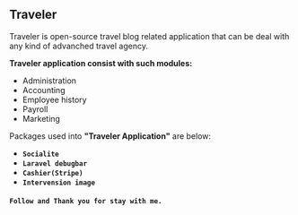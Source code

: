 ## Traveler

Traveler is open-source travel blog related application that can be deal with any kind of advanched travel agency.

**Traveler application consist with such modules:**

- Administration
- Accounting
- Employee history
- Payroll
- Marketing

Packages used into **"Traveler Application"** are below:

- **`Socialite`**
- **`Laravel debugbar`** 
- **`Cashier(Stripe)`** 
- **`Intervension image`**

#### `Follow and Thank you for stay with me.`

